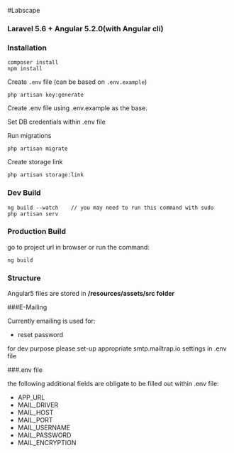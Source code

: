 #Labscape

### Laravel 5.6 + Angular 5.2.0(with Angular cli)

### Installation

```
composer install
npm install
```

Create `.env` file (can be based on `.env.example`)
```
php artisan key:generate
```

Create .env file using .env.example as the base.

Set DB credentials within .env file

Run migrations

```
php artisan migrate
```

Create storage link

```
php artisan storage:link
```


### Dev Build

```
ng build --watch    // you may need to run this command with sudo
php artisan serv
```

### Production Build

go to project url in browser or run the command:

```
ng build
```

### Structure

Angular5 files are stored in  **/resources/assets/src folder**


###E-Mailing

Currently emailing is used for:
- reset password

for dev purpose please set-up appropriate smtp.mailtrap.io settings in .env file

###.env file

the following additional fields are obligate to be filled out within .env file:
- APP_URL
- MAIL_DRIVER
- MAIL_HOST
- MAIL_PORT
- MAIL_USERNAME
- MAIL_PASSWORD
- MAIL_ENCRYPTION